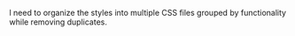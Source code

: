 l need to organize the styles into multiple CSS files grouped by functionality while removing duplicates.
